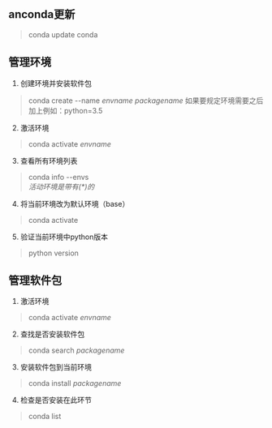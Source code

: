 
## anconda更新

>conda update conda

## 管理环境
1. 创建环境并安装软件包
>conda create --name *envname* *packagename*
>如果要规定环境需要之后加上例如：python=3.5
2. 激活环境
> conda activate *envname*
3. 查看所有环境列表
> conda info --envs </br>
*活动环境是带有(\*)的*
4. 将当前环境改为默认环境（base）
> conda activate
5. 验证当前环境中python版本
> python version

## 管理软件包
1. 激活环境

> conda activate *envname*
2. 查找是否安装软件包

> conda search *packagename*
3. 安装软件包到当前环境

> conda install *packagename*
4. 检查是否安装在此环节

> conda list




